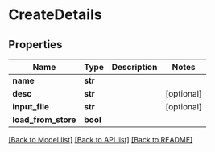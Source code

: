 # CreateDetails

## Properties
Name | Type | Description | Notes
------------ | ------------- | ------------- | -------------
**name** | **str** |  | 
**desc** | **str** |  | [optional] 
**input_file** | **str** |  | [optional] 
**load_from_store** | **bool** |  | 

[[Back to Model list]](../README.md#documentation-for-models) [[Back to API list]](../README.md#documentation-for-api-endpoints) [[Back to README]](../README.md)


